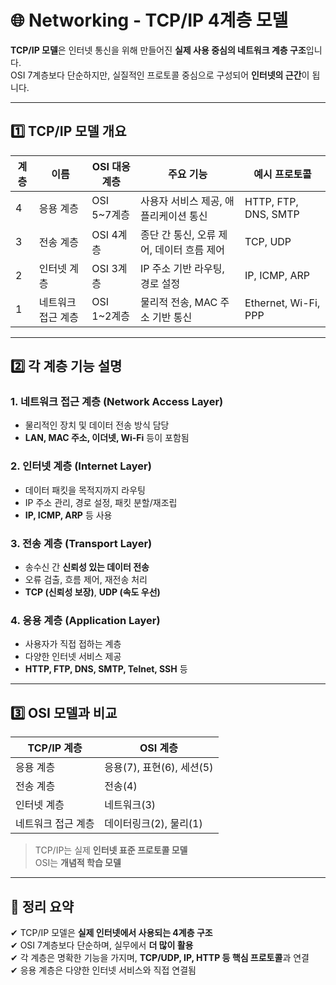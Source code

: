 # 🌐 Networking - TCP/IP 4계층 모델

**TCP/IP 모델**은 인터넷 통신을 위해 만들어진 **실제 사용 중심의 네트워크 계층 구조**입니다.  
OSI 7계층보다 단순하지만, 실질적인 프로토콜 중심으로 구성되어 **인터넷의 근간**이 됩니다.

---

## 1️⃣ TCP/IP 모델 개요

| 계층 | 이름               | OSI 대응 계층       | 주요 기능                                              | 예시 프로토콜            |
|------|--------------------|---------------------|--------------------------------------------------------|--------------------------|
| 4    | 응용 계층          | OSI 5~7계층         | 사용자 서비스 제공, 애플리케이션 통신                 | HTTP, FTP, DNS, SMTP     |
| 3    | 전송 계층          | OSI 4계층           | 종단 간 통신, 오류 제어, 데이터 흐름 제어              | TCP, UDP                 |
| 2    | 인터넷 계층        | OSI 3계층           | IP 주소 기반 라우팅, 경로 설정                         | IP, ICMP, ARP            |
| 1    | 네트워크 접근 계층 | OSI 1~2계층         | 물리적 전송, MAC 주소 기반 통신                        | Ethernet, Wi-Fi, PPP     |

---

## 2️⃣ 각 계층 기능 설명

### 1. 네트워크 접근 계층 (Network Access Layer)
- 물리적인 장치 및 데이터 전송 방식 담당
- **LAN, MAC 주소, 이더넷, Wi-Fi** 등이 포함됨

### 2. 인터넷 계층 (Internet Layer)
- 데이터 패킷을 목적지까지 라우팅
- IP 주소 관리, 경로 설정, 패킷 분할/재조립
- **IP, ICMP, ARP** 등 사용

### 3. 전송 계층 (Transport Layer)
- 송수신 간 **신뢰성 있는 데이터 전송**
- 오류 검출, 흐름 제어, 재전송 처리
- **TCP (신뢰성 보장)**, **UDP (속도 우선)**

### 4. 응용 계층 (Application Layer)
- 사용자가 직접 접하는 계층
- 다양한 인터넷 서비스 제공
- **HTTP, FTP, DNS, SMTP, Telnet, SSH** 등

---

## 3️⃣ OSI 모델과 비교

| TCP/IP 계층        | OSI 계층                    |
|--------------------|-----------------------------|
| 응용 계층          | 응용(7), 표현(6), 세션(5)   |
| 전송 계층          | 전송(4)                     |
| 인터넷 계층        | 네트워크(3)                 |
| 네트워크 접근 계층 | 데이터링크(2), 물리(1)      |

> TCP/IP는 실제 **인터넷 표준 프로토콜 모델**  
> OSI는 **개념적 학습 모델**

---

## 🎯 정리 요약

✔ TCP/IP 모델은 **실제 인터넷에서 사용되는 4계층 구조**  
✔ OSI 7계층보다 단순하며, 실무에서 **더 많이 활용**  
✔ 각 계층은 명확한 기능을 가지며, **TCP/UDP, IP, HTTP 등 핵심 프로토콜**과 연결  
✔ 응용 계층은 다양한 인터넷 서비스와 직접 연결됨
